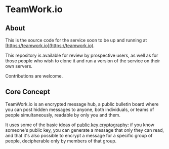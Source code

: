 # TeamWork.io

## About

This is the source code for the service soon to be up and running at [https://teamwork.io](https://teamwork.io).

This repository is available for review by prospective users, as well as for those people who wish to clone it and run a version of the service on their own servers.

Contributions are welcome.

## Core Concept

TeamWork.io is an encrypted message hub, a public bulletin board where you can post hidden messages to anyone, both individuals, or teams of people simultaneously, readable by only you and them.

It uses some of the basic ideas of [public key cryptography](http://www.pgpi.org/doc/pgpintro/#p9): if you know someone's public key, you can generate a message that only they can read, and that it's also possible to encrypt a message for a specific group of people, decipherable only by members of that group. 